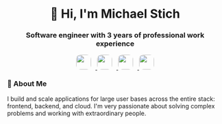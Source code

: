 <h1 align="center">👋 Hi, I'm Michael Stich</h1>
<h3 align="center">Software engineer with 3 years of professional work experience</h3>

<p align="center" style="line-height: 0;">
  <a href="https://linkedin.com/in/mcstich" target="_blank" rel="noopener noreferrer">
    <img src="https://img.shields.io/badge/LinkedIn-2b7fff?style=flat-square&logo=linkedin&logoColor=white" height="35" style="border-radius: 10px; margin-right: 10px;" />
  </a>
  <a href="mailto:mcstich@oulook.com" target="_blank" rel="noopener noreferrer">
    <img src="https://img.shields.io/badge/Email-00bba7?style=flat-square" height="35" style="border-radius: 10px; margin-right: 10px;" />
  </a>
  <a href="https://mcstich.com" target="_blank" rel="noopener noreferrer">
    <img src="https://img.shields.io/badge/Portfolio-ec003f?style=flat-square" height="35" style="border-radius: 10px; margin-right: 10px;" />
  </a>
  <a href="https://mcstich.com/Michael_Stich_Resume.pdf" target="_blank" rel="noopener noreferrer">
    <img src="https://img.shields.io/badge/Resume-efb100?style=flat-square" height="35" style="border-radius: 10px;" />
  </a>
</p>

### 🚀 About Me
I build and scale applications for large user bases across the entire stack: frontend, backend, and cloud. I'm very passionate about solving complex problems and working with extraordinary people.
